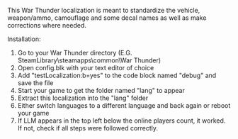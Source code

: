 This War Thunder localization is meant to standardize the vehicle, weapon/ammo, camouflage and some decal names as well as make corrections where needed.

Installation:
1. Go to your War Thunder directory (E.G. SteamLibrary\steamapps\common\War Thunder)
2. Open config.blk with your text editor of choice
3. Add "testLocalization:b=yes" to the code block named "debug" and save the file
4. Start your game to get the folder named "lang" to appear
5. Extract this localization into the "lang" folder
6. Either switch languages to a different language and back again or reboot your game
7. If LLM appears in the top left below the online players count, it worked. If not, check if all steps were followed correctly.

